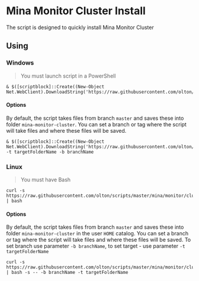 # Mina Monitor Cluster Install

The script is designed to quickly install Mina Monitor Cluster

## Using

### Windows

>You must launch script in a PowerShell

```shell
& $([scriptblock]::Create((New-Object Net.WebClient).DownloadString('https://raw.githubusercontent.com/olton/scripts/master/mina/monitor/cluster/install.ps1')))
```

#### Options

By default, the script takes files from branch `master` and saves these into folder `mina-monitor-cluster`.
You can set a branch or tag where the script will take files and where these files will be saved.

```shell
& $([scriptblock]::Create((New-Object Net.WebClient).DownloadString('https://raw.githubusercontent.com/olton/scripts/master/mina/monitor/cluster/install.ps1'))) -t targetFolderName -b branchName
```

### Linux

>You must have Bash

```shell
curl -s https://raw.githubusercontent.com/olton/scripts/master/mina/monitor/cluster/install.sh | bash
```

#### Options

By default, the script takes files from branch `master` and saves these into folder `mina-monitor-cluster` in the user `HOME` catalog.
You can set a branch or tag where the script will take files and where these files will be saved.
To  set branch use parameter `-b branchName`, to set target - use parameter `-t targetFolderName`

```shell
curl -s https://raw.githubusercontent.com/olton/scripts/master/mina/monitor/cluster/install.sh | bash -s -- -b branchName -t targetFolderName
```
